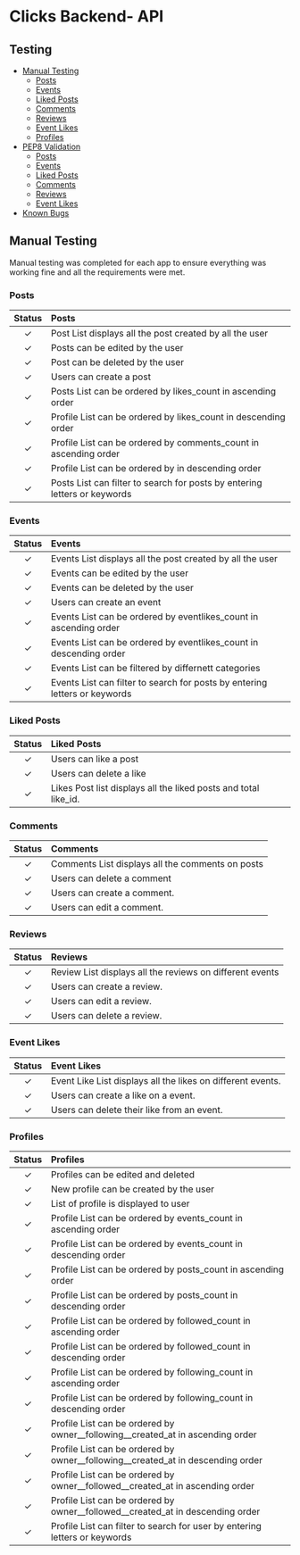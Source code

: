 # **Clicks Backend- API**

## Testing

- [Manual Testing](#manual-testing)
    * [Posts](#posts)
    * [Events](#events)
    * [Liked Posts](#liked-posts)
    * [Comments](#comments)
    * [Reviews](#reviews)
    * [Event Likes](#event-likes)
    * [Profiles](#profiles)
- [PEP8 Validation](#pep8-validation)
    * [Posts](#posts)
    * [Events](#events)
    * [Liked Posts](#liked-posts)
    * [Comments](#comments)
    * [Reviews](#reviews)
    * [Event Likes](#event-likes)
- [Known Bugs](#known-bugs)

## Manual Testing

Manual testing was completed for each app to ensure everything was working fine and all the requirements were met.

### Posts

| Status | **Posts**
|:-------:|:--------|
| &check; | Post List displays all the post created by all the user
| &check; | Posts can be edited by the user
| &check; | Post can be deleted by the user 
| &check; | Users can create a post
| &check; | Posts List can be ordered by likes_count in ascending order
| &check; | Profile List can be ordered by likes_count in descending order
| &check; | Profile List can be ordered by comments_count in ascending order
| &check; | Profile List can be ordered by  in descending order
| &check; | Posts List can filter to search for posts by entering letters or keywords

### Events

| Status | **Events**
|:-------:|:--------|
| &check; | Events List displays all the post created by all the user
| &check; | Events can be edited by the user
| &check; | Events can be deleted by the user 
| &check; | Users can create an event
| &check; | Events List can be ordered by eventlikes_count in ascending order
| &check; | Events List can be ordered by eventlikes_count in descending order
| &check; | Events List can be filtered by differnett categories
| &check; | Events List can filter to search for posts by entering letters or keywords

### Liked Posts

| Status | **Liked Posts**
|:-------:|:--------|
| &check; | Users can like a post
| &check; | Users can delete a like
| &check; | Likes Post list displays all the liked posts and total like_id.

### Comments

| Status | **Comments**
|:-------:|:--------|
| &check; | Comments List displays all the comments on posts
| &check; | Users can delete a comment
| &check; | Users can create a comment.
| &check; | Users can edit a comment.

### Reviews

| Status | **Reviews**
|:-------:|:--------|
| &check; | Review List displays all the reviews on different events
| &check; | Users can create a review.
| &check; | Users can edit a review.
| &check; | Users can delete a review.

### Event Likes

| Status | **Event Likes**
|:-------:|:--------|
| &check; | Event Like List displays all the likes on different events.
| &check; | Users can create a like on a event.
| &check; | Users can delete their like from an event.

### Profiles

| Status | **Profiles**
|:-------:|:--------|
| &check; | Profiles can be edited and deleted
| &check; | New profile can be created by the user
| &check; | List of profile is displayed to user 
| &check; | Profile List can be ordered by events_count in ascending order
| &check; | Profile List can be ordered by events_count in descending order
| &check; | Profile List can be ordered by posts_count in ascending order
| &check; | Profile List can be ordered by posts_count in descending order
| &check; | Profile List can be ordered by followed_count in ascending order
| &check; | Profile List can be ordered by followed_count in descending order
| &check; | Profile List can be ordered by following_count in ascending order
| &check; | Profile List can be ordered by following_count in descending order
| &check; | Profile List can be ordered by owner__following__created_at in ascending order
| &check; | Profile List can be ordered by owner__following__created_at in descending order
| &check; | Profile List can be ordered by owner__followed__created_at in ascending order
| &check; | Profile List can be ordered by owner__followed__created_at in descending order
| &check; | Profile List can filter to search for user by entering letters or keywords


